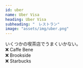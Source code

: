 ```yaml
---
id: uber
name: Uber Visa
heading: Uber Visa
subheading: "　レストラン"
image: "assets/img/uber.png"
---
```


いくつかの喫茶店でうまくいかない。<br />
❌ Caffe Bene <br />
❌ Brookside <br />
❌ Starbucks